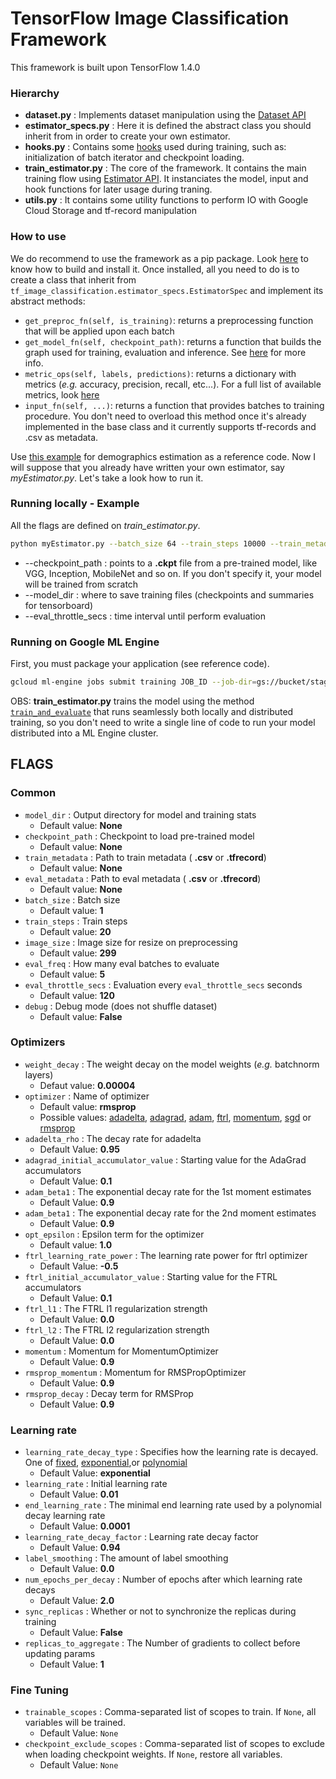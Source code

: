 # TensorFlow Image Classification Framework

This framework is built upon TensorFlow 1.4.0

### Hierarchy

- **dataset.py** : Implements dataset manipulation using the [Dataset API](https://www.tensorflow.org/programmers_guide/datasets)
- **estimator_specs.py** : Here it is defined the abstract class you should inherit from in order to create your own estimator.
- **hooks.py** : Contains some [hooks](https://www.tensorflow.org/api_docs/python/tf/train/SessionRunHook) used during training, such as: initialization of batch iterator and checkpoint loading.
- **train_estimator.py** : The core of the framework. It contains the main training flow using [Estimator API](https://www.tensorflow.org/programmers_guide/estimators). It instanciates the model, input and hook functions for later usage during traning.
- **utils.py** : It contains some utility functions to perform IO with Google Cloud Storage and tf-record manipulation

### How to use

We do recommend to use the framework as a pip package. Look [here](https://bitbucket.org/ciandt_it/tf_image_classification/src) to know how to build and install it.
Once installed, all you need to do is to create a class that inherit from `tf_image_classification.estimator_specs.EstimatorSpec` and implement its abstract methods: 

- `get_preproc_fn(self, is_training)`: returns a preprocessing function that will be applied upon each batch
- `get_model_fn(self, checkpoint_path)`: returns a function that builds the graph used for training, evaluation and inference. See [here](https://www.tensorflow.org/api_docs/python/tf/contrib/learn/ModeKeys) for more info.
- `metric_ops(self, labels, predictions)`: returns a dictionary with metrics (_e.g._ accuracy, precision, recall, etc...). For a full list of available metrics, look [here](https://www.tensorflow.org/api_docs/python/tf/metrics)
- `input_fn(self, ...)`: returns a function that provides batches to training procedure. You don't need to overload this method once it's already implemented in the base class and it currently supports tf-records and .csv as metadata.

Use [this example](https://bitbucket.org/ciandt_it/d1-ml-labs/src/master/2017-11-Demographics-Estimation/train_demographics.py?at=master&fileviewer=file-view-default) for demographics estimation as a reference code.
Now I will suppose that you already have written your own estimator, say _myEstimator.py_. Let's take a look how to run it.

### Running locally - Example

All the flags are defined on _train_estimator.py_. 

```bash
python myEstimator.py --batch_size 64 --train_steps 10000 --train_metadata tfrecords_path/train* --eval_metadata tfrecords_path/eval* --checkpoint_path checkpoint_path/pretrained_ckpt.ckpt --model_dir ./models --eval_freq 10 --eval_throttle_secs 30 --learning_rate 0.00001
```
- --checkpoint_path : points to a **.ckpt** file from a pre-trained model, like VGG, Inception, MobileNet and so on. If you don't specify it, your model will be trained from scratch
- --model_dir : where to save training files (checkpoints and summaries for tensorboard)
- --eval_throttle_secs : time interval until perform evaluation

### Running on Google ML Engine

First, you must package your application (see reference code).
```bash
gcloud ml-engine jobs submit training JOB_ID --job-dir=gs://bucket/stagging_folder/ --module-name myEstimatorPkg.myEstimator --packages myEstimator.tar.gz,tf_image_classification-1.3.1.tar.gz,slim-0.1.tar.gz --region us-east1 --config cloud.yml --  --batch_size 128 --train_steps 1000 --train_metadata gs://bucket/tfrecords/train* --eval_metadata gs://bucket/tfrecords/eval* --checkpoint_path gs://bucket/pretrained_checkpoints/pretrained_model.ckpt --model_dir gs://bucket/trained-checkpoints/ --eval_freq 10 --eval_throttle_secs 120 --learning_rate 0.00001
```

OBS: **train_estimator.py** trains the model using the method [`train_and_evaluate`](https://www.tensorflow.org/api_docs/python/tf/estimator/train_and_evaluate) that runs seamlessly both locally and distributed training, so you don't need to write a single line of code to run your model distributed into a ML Engine cluster.

## FLAGS

### Common
* `model_dir` : Output directory for model and training stats
    * Default value: **None** 
* `checkpoint_path` : Checkpoint to load pre-trained model
    * Default value: **None**
* `train_metadata` : Path to train metadata ( **.csv** or **.tfrecord**)
    * Default value: **None**
* `eval_metadata` : Path to eval metadata ( **.csv** or **.tfrecord**)
    * Default value: **None**
* `batch_size` : Batch size
    * Default value: **1**
* `train_steps` : Train steps
    * Default value: **20**
* `image_size` : Image size for resize on preprocessing
    * Default value: **299**
* `eval_freq` : How many eval batches to evaluate
    * Default value: **5**
* `eval_throttle_secs` : Evaluation every `eval_throttle_secs` seconds
    * Default value: **120**
* `debug` : Debug mode (does not shuffle dataset)
    * Default value: **False**

### Optimizers
* `weight_decay` : The weight decay on the model weights (_e.g._ batchnorm layers)
    * Defaut value: **0.00004**
* `optimizer` : Name of optimizer
    * Default value: **rmsprop**
    * Possible values: [adadelta](https://www.tensorflow.org/api_docs/python/tf/train/AdadeltaOptimizer), [adagrad](https://www.tensorflow.org/api_docs/python/tf/train/AdagradOptimizer), [adam](https://www.tensorflow.org/api_docs/python/tf/train/AdamOptimizer), [ftrl](https://www.tensorflow.org/api_docs/python/tf/train/FtrlOptimizer), [momentum](https://www.tensorflow.org/api_docs/python/tf/train/MomentumOptimizer), [sgd](https://www.tensorflow.org/api_docs/python/tf/train/GradientDescentOptimizer) or [rmsprop](https://www.tensorflow.org/api_docs/python/tf/train/RMSPropOptimizer)
* `adadelta_rho` : The decay rate for adadelta
    * Default Value: **0.95**
* `adagrad_initial_accumulator_value` : Starting value for the AdaGrad accumulators
    * Default Value: **0.1**
* `adam_beta1` : The exponential decay rate for the 1st moment estimates
    * Default Value: **0.9**
* `adam_beta1` : The exponential decay rate for the 2nd moment estimates
    * Default Value: **0.9**
* `opt_epsilon` : Epsilon term for the optimizer
    * Default value: **1.0**
* `ftrl_learning_rate_power` : The learning rate power for ftrl optimizer
    * Default Value: **-0.5**
* `ftrl_initial_accumulator_value` : Starting value for the FTRL accumulators
    * Default Value: **0.1**
* `ftrl_l1` : The FTRL l1 regularization strength
    * Default Value: **0.0**
* `ftrl_l2` : The FTRL l2 regularization strength
    * Default Value: **0.0**
* `momentum` : Momentum for MomentumOptimizer
    * Default Value: **0.9**
* `rmsprop_momentum` : Momentum for RMSPropOptimizer
    * Default Value: **0.9**
* `rmsprop_decay` : Decay term for RMSProp
    * Default Value: **0.9**


### Learning rate

* `learning_rate_decay_type` : Specifies how the learning rate is decayed. One of [fixed](https://www.tensorflow.org/versions/master/api_docs/python/tf/constant), [exponential](https://www.tensorflow.org/api_docs/python/tf/train/exponential_decay),or [polynomial](https://www.tensorflow.org/api_docs/python/tf/train/polynomial_decay)
    * Default Value: **exponential**
* `learning_rate` : Initial learning rate
    * Default Value: **0.01**
* `end_learning_rate` : The minimal end learning rate used by a polynomial decay learning rate
    * Default Value: **0.0001**
* `learning_rate_decay_factor` : Learning rate decay factor
    * Default Value: **0.94**
* `label_smoothing` : The amount of label smoothing
    * Default Value: **0.0**
* `num_epochs_per_decay` : Number of epochs after which learning rate decays
    * Default Value: **2.0**
* `sync_replicas` : Whether or not to synchronize the replicas during training
    * Default Value: **False**
* `replicas_to_aggregate` : The Number of gradients to collect before updating params
    * Default Value: **1**

### Fine Tuning

* `trainable_scopes` : Comma-separated list of scopes to train. If `None`, all variables will be trained.
    * Default Value: `None`
* `checkpoint_exclude_scopes` : Comma-separated list of scopes to exclude when loading checkpoint weights. If `None`, restore all variables.
    * Default Value: `None`